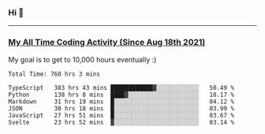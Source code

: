 ### Hi 🙂

---

### <a href="https://wakatime.com/@Eroxl">My All Time Coding Activity (Since Aug 18th 2021)</a>
My goal is to get to 10,000 hours eventually :)
<!--START_SECTION:waka-->

```text
Total Time: 760 hrs 3 mins

TypeScript   383 hrs 43 mins ████████████▓░░░░░░░░░░░░   50.49 %
Python       138 hrs 8 mins  ████▓░░░░░░░░░░░░░░░░░░░░   18.17 %
Markdown     31 hrs 19 mins  █░░░░░░░░░░░░░░░░░░░░░░░░   04.12 %
JSON         30 hrs 18 mins  █░░░░░░░░░░░░░░░░░░░░░░░░   03.99 %
JavaScript   27 hrs 51 mins  █░░░░░░░░░░░░░░░░░░░░░░░░   03.67 %
Svelte       23 hrs 52 mins  ▓░░░░░░░░░░░░░░░░░░░░░░░░   03.14 %
```

<!--END_SECTION:waka-->
